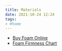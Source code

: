 ```yaml
---
title: Materials
date: 2021-10-24 12:24
tags:
- #home
---
```


* [Buy Foam Online](https://foamonline.com/)
* [Foam Firmness Chart](https://foamonline.com/wp-content/uploads/2020/01/foam-firmness-ild-chart.pdf)
